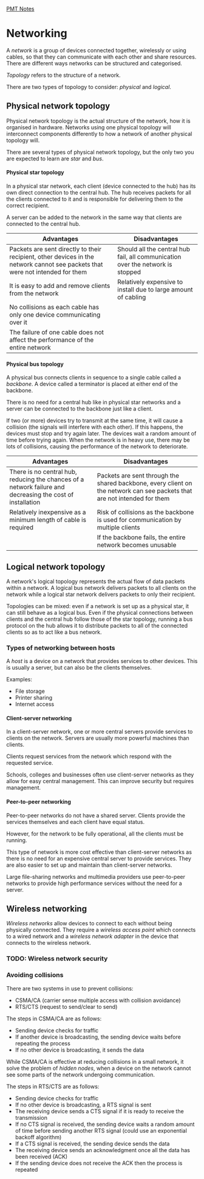 [PMT Notes](https://www.physicsandmathstutor.com/pdf-pages/?pdf=https%3A%2F%2Fpmt.physicsandmathstutor.com%2Fdownload%2FComputer-Science%2FA-level%2FNotes%2FAQA%2F09-Fundamentals-of-Communication-and-Networking%2FAdvanced%2F9.2.%20Networking%20-%20Advanced.pdf)

# Networking

A *network* is a group of devices connected together, wirelessly or using cables, so that they can communicate with each other and share resources. There are different ways networks can be structured and categorised.

*Topology* refers to the structure of a network.

There are two types of topology to consider: *physical* and *logical*.

## Physical network topology

Physical network topology is the actual structure of the network, how it is organised in hardware. Networks using one physical topology will interconnect components differently to how a network of another physical topology will.

There are several types of physical network topology, but the only two you are expected to learn are *star* and *bus*.

#### Physical star topology

In a physical star network, each client (device connected to the hub) has its own direct connection to the central hub. The hub receives packets for all the clients connected to it and is responsible for delivering them to the correct recipient.

A server can be added to the network in the same way that clients are connected to the central hub.

| **Advantages**                                                                                                                | **Disadvantages**                                                              |
| ----------------------------------------------------------------------------------------------------------------------------- | ------------------------------------------------------------------------------ |
| Packets are sent directly to their recipient, other devices in the network cannot see packets that were not intended for them | Should all the central hub fail, all communication over the network is stopped |
| It is easy to add and remove clients from the network                                                                         | Relatively expensive to install due to large amount of cabling                 |
| No collisions as each cable has only one device communicating over it                                                         |                                                                                |
| The failure of one cable does not affect the performance of the entire network                                                |                                                                                |

#### Physical bus topology

A physical bus connects clients in sequence to a single cable called a *backbone*. A device called a terminator is placed at either end of the backbone.

There is no need for a central hub like in physical star networks and a server can be connected to the backbone just like a client.

If two (or more) devices try to transmit at the same time, it will cause a collision (the signals will interfere with each other). If this happens, the devices must stop and try again later. The devices wait a random amount of time before trying again. When the network is in heavy use, there may be lots of collisions, causing the performance of the network to deteriorate. 

| **Advantages**                                                                                             | **Disadvantages**                                                                                                        |
| ---------------------------------------------------------------------------------------------------------- | ------------------------------------------------------------------------------------------------------------------------ |
| There is no central hub, reducing the chances of a network failure and decreasing the cost of installation | Packets are sent through the shared backbone, every client on the network can see packets that are not intended for them |
| Relatively inexpensive as a minimum length of cable is required                                            | Risk of collisions as the backbone is used for communication by multiple clients                                         |
|                                                                                                            | If the backbone fails, the entire network becomes unusable                                                               |

## Logical network topology

A network's logical topology represents the actual flow of data packets within a network. A logical bus network delivers packets to all clients on the network while a logical star network delivers packets to only their recipient.

Topologies can be mixed: even if a network is set up as a physical star, it can still behave as a logical bus. Even if the physical connections between clients and the central hub follow those of the star topology, running a bus protocol on the hub allows it to distribute packets to all of the connected clients so as to act like a bus network.


### Types of networking between hosts

A *host* is a device on a network that provides services to other devices. This is usually a server, but can also be the clients themselves.

Examples:
- File storage
- Printer sharing
- Internet access

#### Client-server networking

In a client-server network, one or more central servers provide services to clients on the network. Servers are usually more powerful machines than clients.

Clients request services from the network which respond with the requested service. 

Schools, colleges and businesses often use client-server networks as they allow for easy central management. This can improve security but requires management.

#### Peer-to-peer networking

Peer-to-peer networks do not have a shared server. Clients provide the services themselves and each client have equal status.

However, for the network to be fully operational, all the clients must be running.

This type of network is more cost effective than client-server networks as there is no need for an expensive central server to provide services. They are also easier to set up and maintain than client-server networks.

Large file-sharing networks and multimedia providers use peer-to-peer networks to provide high performance services without the need for a server.

## Wireless networking

*Wireless networks* allow devices to connect to each without being physically connected. They require a *wireless access point* which connects to a wired network and a *wireless network adapter* in the device that connects to the wireless network.

### TODO: Wireless network security 

### Avoiding collisions

There are two systems in use to prevent collisions:
- CSMA/CA (carrier sense multiple access with collision avoidance)
- RTS/CTS (request to send/clear to send)

The steps in CSMA/CA are as follows:
- Sending device checks for traffic
- If another device is broadcasting, the sending device waits before repeating the process
- If no other device is broadcasting, it sends the data

While CSMA/CA is effective at reducing collisions in a small network, it solve the problem of *hidden nodes*, when a device on the network cannot see some parts of the network undergoing communication.

The steps in RTS/CTS are as follows:
- Sending device checks for traffic
- If no other device is broadcasting, a RTS signal is sent
- The receiving device sends a CTS signal if it is ready to receive the transmission
- If no CTS signal is received, the sending device waits a random amount of time before sending another RTS signal (could use an exponential backoff algorithm)
- If a CTS signal is received, the sending device sends the data
- The receiving device sends an acknowledgment once all the data has been received (ACK)
- If the sending device does not receive the ACK then the process is repeated

